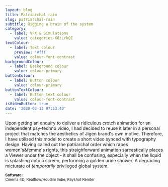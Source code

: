 ```yaml
---
layout: blog
title: Patriarchal rain
slug: patriarchal-rain
subtitle: Rigging a brain of the system
category:
  - label: VFX & Simulations
    value: categories-K8tLrkQE
textColour:
  - label: Text colour
    preview: '#fff'
    value: colour-font-contrast
backgroundColour:
  - label: Background colour
    value: colour-primary
buttonColour:
  - label: Button colour
    value: colour-primary
buttonTextColour:
  - label: Button text colour
    value: colour-font-contrast
isVideoButton: true
date: '2020-02-13 07:53:40'
---
```

Upon getting an enquiry to deliver a ridiculous crotch animation for an independent psy-techno video, I had decided to reuse it later in a personal project that matches the aesthetics of Jigen brand's own motive. Therefore, I have utilised this model to create a short video synced with typography design. Having called out the patriarchal order which rapes women's&femme's rights, this straighforward animation sarcastically places a Viewer under the object - it shall be confusing, especially when the liquid is splashing onto a screen, performing a golden urine shower. A degrading micturate of _temporarily_ privileged global system.<small><br><br><b>Software:</b><br>Cinema 4D, Realflow/Houdini Indie, Keyshot Render</small>
